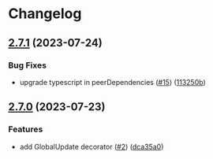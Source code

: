 # Changelog

## [2.7.1](https://github.com/Maks1mS/nestjs-telegraf/compare/v2.7.0...v2.7.1) (2023-07-24)


### Bug Fixes

* upgrade typescript in peerDependencies ([#15](https://github.com/Maks1mS/nestjs-telegraf/issues/15)) ([113250b](https://github.com/Maks1mS/nestjs-telegraf/commit/113250bccaec8673294ad80e825d322d840a9b88))

## [2.7.0](https://github.com/Maks1mS/nestjs-telegraf/compare/v2.6.4...v2.7.0) (2023-07-23)


### Features

* add GlobalUpdate decorator ([#2](https://github.com/Maks1mS/nestjs-telegraf/issues/2)) ([dca35a0](https://github.com/Maks1mS/nestjs-telegraf/commit/dca35a0c7f5dda6cb1ce2768d244d68274c544f3))
